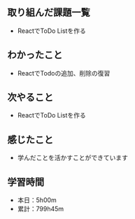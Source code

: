 ## 取り組んだ課題一覧
- ReactでToDo Listを作る
## わかったこと
- ReactでTodoの追加、削除の復習
## 次やること
- ReactでToDo Listを作る
## 感じたこと
- 学んだことを活かすことができています
## 学習時間
- 本日：5h00m
- 累計：799h45m
